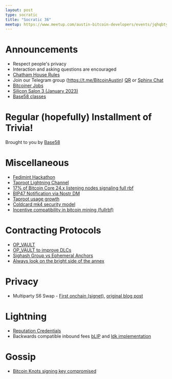 ```yaml
---
layout: post
type: socratic
title: "Socratic 36"
meetup: https://www.meetup.com/austin-bitcoin-developers/events/jqhqbtyfccbzb/
---
```


# Announcements

- Respect people's privacy
- Interaction and asking questions are encouraged
- [Chatham House Rules](https://www.chathamhouse.org/about-us/chatham-house-rule)
- Join our Telegram group (https://t.me/BitcoinAustin) [QR](../assets/imgs/telegram-group.svg) or [Sphinx Chat](https://tribes.sphinx.chat/t/austintexasbitcoiners)
- [Bitcoiner Jobs](https://bitcoinerjobs.co/)
- [Silicon Salon 3 (January 2023)](https://lists.linuxfoundation.org/pipermail/bitcoin-dev/2022-November/021213.html)
- [Base58 classes](https://www.base58.info/classes)

# Regular (hopefully) Installment of Trivia!
Brought to you by [Base58](https://www.base58.info/)

# Miscellaneous
- [Fedimint Hackathon](https://twitter.com/fedibtc/status/1610303187160027138)
- [Taproot Lightning Channel](https://twitter.com/roasbeef/status/1609009596034863104)
- [17% of Bitcoin Core 24.x listening nodes signaling full rbf](https://lists.linuxfoundation.org/pipermail/bitcoin-dev/2022-December/021296.html)
- [BIP47 Notification via Nostr DM](https://github.com/nostr-protocol/nips/pull/165)
- [Taproot usage growth](https://imgur.com/CqdSe9S)
- [Coldcard mk4 security model](https://blog.coinkite.com/understanding-mk4-security-model/)
- [Incentive compatibility in bitcoin mining (fullrbf)](https://lists.linuxfoundation.org/pipermail/bitcoin-dev/2022-December/021276.html)


# Contracting Protocols
- [OP_VAULT](https://lists.linuxfoundation.org/pipermail/bitcoin-dev/2023-January/021318.html)
- [OP_VAULT to improve DLCs](https://lists.linuxfoundation.org/pipermail/bitcoin-dev/2023-January/021339.html)
- [Sighash Group vs Ephemeral Anchors](https://lists.linuxfoundation.org/pipermail/bitcoin-dev/2023-January/021339.html)
- [Always look on the bright side of the annex](https://github.com/bitcoin-inquisition/bitcoin/pull/9)
  
# Privacy
- Multiparty S6 Swap - [First onchain (signet)](https://x0f.org/@waxwing/109682514351452315), [original blog post](https://reyify.com/blog/multiparty-s6)

# Lightning

- [Reputation Credentials](https://bitcoinops.org/en/newsletters/2022/11/30/#reputation-credentials-proposal-to-mitigate-ln-jamming-attacks)
- Backwards compatible inbound fees [bLIP](https://github.com/lightning/blips/pull/22) and [ldk implementation](https://github.com/lightningdevkit/rust-lightning/pull/1942)

# Gossip

- [Bitcoin Knots signing key compromised](https://bitcoinops.org/en/newsletters/2023/01/04/)
